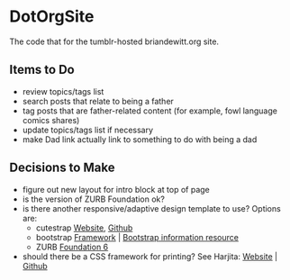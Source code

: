 # DotOrgSite
The code that for the tumblr-hosted briandewitt.org site. 

## Items to Do
+ review topics/tags list
+ search posts that relate to being a father
+ tag posts that are father-related content (for example, fowl language comics shares) 
+ update topics/tags list if necessary
+ make Dad link actually link to something to do with being a dad

## Decisions to Make 
+ figure out new layout for intro block at top of page
+ is the version of ZURB Foundation ok? 
+ is there another responsive/adaptive design template to use? Options are: 
    - cutestrap [Website](https://www.cutestrap.com/), [Github](https://github.com/cutestrap/cutestrap)
    - bootstrap [Framework](http://getbootstrap.com/) | [Bootstrap information resource](http://twitterbootstrap.org/)
    - ZURB [Foundation 6](http://foundation.zurb.com/)
+ should there be a CSS framework for printing? See Harjita: [Website](http://www.vcarrer.com/2014_09_01_archive.html) | [Github](https://github.com/vladocar/Hartija---CSS-Print-Framework)
